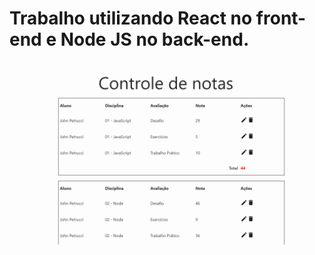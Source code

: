 <h1>Trabalho utilizando React no front-end e Node JS no back-end.</h1>

![React](controle_de_notas.gif?raw=true "React")
